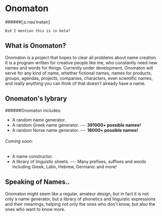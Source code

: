 # Onomaton
######[ˌɒ.nəʊˈmətən]


```
Did I mention this is in beta?
```
## What is Onomaton?
Onomaton is a project that hopes to clear all problems about name creation. It is a program written for creative people like me, who constantly need new names and words for things.
Currently under development, Onomaton will serve for any kind of name, whether fictional names, names for products, groups, agendas, projects, companies, characters, even scientific names, and really anything you can think of that doesn't already have a name.
## Onomaton's lybrary
######Onomaton includes:
- A random name generator.
- A random Greek name generator. --- **391000+ possible names!**
- A random Norse name generator. --- **18000+ possible names!**

###### Coming soon:
- A name constructor.
- A library of linguistic sheets. --- Many prefixes, suffixes and words including Greek, Latin, Hebrew, Germanic and more!

## Speaking of Names..
Onomaton might seem like a regular, amateur design, but in fact it is not only a name generator, but a library of phonetics and linguistic expressions and their meanings, helping not only the ones who don't know, but also the ones who want to know more.
